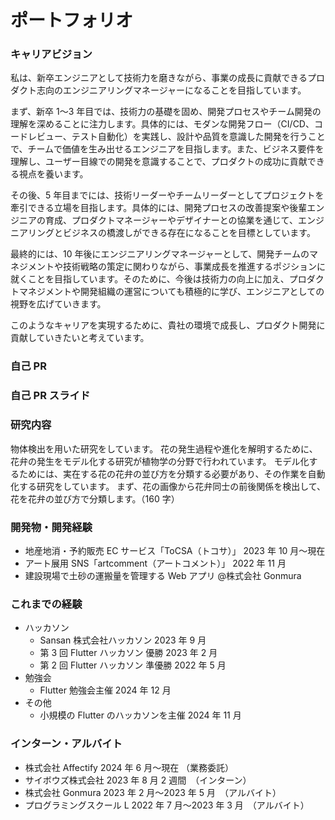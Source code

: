 # ポートフォリオ

### キャリアビジョン

私は、新卒エンジニアとして技術力を磨きながら、事業の成長に貢献できるプロダクト志向のエンジニアリングマネージャーになることを目指しています。

まず、新卒 1〜3 年目では、技術力の基礎を固め、開発プロセスやチーム開発の理解を深めることに注力します。具体的には、モダンな開発フロー（CI/CD、コードレビュー、テスト自動化）を実践し、設計や品質を意識した開発を行うことで、チームで価値を生み出せるエンジニアを目指します。また、ビジネス要件を理解し、ユーザー目線での開発を意識することで、プロダクトの成功に貢献できる視点を養います。

その後、5 年目までには、技術リーダーやチームリーダーとしてプロジェクトを牽引できる立場を目指します。具体的には、開発プロセスの改善提案や後輩エンジニアの育成、プロダクトマネージャーやデザイナーとの協業を通じて、エンジニアリングとビジネスの橋渡しができる存在になることを目標としています。

最終的には、10 年後にエンジニアリングマネージャーとして、開発チームのマネジメントや技術戦略の策定に関わりながら、事業成長を推進するポジションに就くことを目指しています。そのために、今後は技術力の向上に加え、プロダクトマネジメントや開発組織の運営についても積極的に学び、エンジニアとしての視野を広げていきます。

このようなキャリアを実現するために、貴社の環境で成長し、プロダクト開発に貢献していきたいと考えています。

### 自己 PR

### 自己 PR スライド

### 研究内容

物体検出を用いた研究をしています。
花の発生過程や進化を解明するために、花弁の発生をモデル化する研究が植物学の分野で行われています。
モデル化するためには、実在する花の花弁の並び方を分類する必要があり、その作業を自動化する研究をしています。
まず、花の画像から花弁同士の前後関係を検出して、花を花弁の並び方で分類します。（160 字）

### 開発物・開発経験

- 地産地消・予約販売 EC サービス「ToCSA（トコサ）」 2023 年 10 月〜現在
- アート展用 SNS「artcomment（アートコメント）」 2022 年 11 月
- 建設現場で土砂の運搬量を管理する Web アプリ @株式会社 Gonmura

### これまでの経験

- ハッカソン
  - Sansan 株式会社ハッカソン 2023 年 9 月
  - 第 3 回 Flutter ハッカソン 優勝 2023 年 2 月
  - 第 2 回 Flutter ハッカソン 準優勝 2022 年 5 月
- 勉強会
  - Flutter 勉強会主催 2024 年 12 月
- その他
  - 小規模の Flutter のハッカソンを主催 2024 年 11 月

### インターン・アルバイト

- 株式会社 Affectify 2024 年 6 月〜現在 （業務委託）
- サイボウズ株式会社 2023 年 8 月 2 週間　（インターン）
- 株式会社 Gonmura 2023 年 2 月〜2023 年 5 月　（アルバイト）
- プログラミングスクール L 2022 年 7 月〜2023 年 3 月　（アルバイト）

